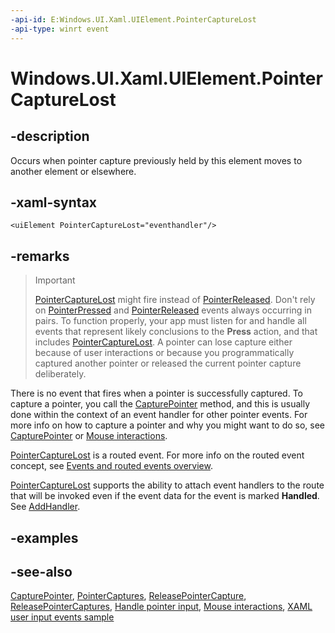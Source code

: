 ```yaml
---
-api-id: E:Windows.UI.Xaml.UIElement.PointerCaptureLost
-api-type: winrt event
---
```


<!-- Event syntax
public event Windows.UI.Xaml.Input.PointerEventHandler PointerCaptureLost
-->

# Windows.UI.Xaml.UIElement.PointerCaptureLost

## -description
Occurs when pointer capture previously held by this element moves to another element or elsewhere.

## -xaml-syntax
```xaml
<uiElement PointerCaptureLost="eventhandler"/>
```


## -remarks
> > [!IMPORTANT]
> [PointerCaptureLost](uielement_pointercapturelost.md) might fire instead of [PointerReleased](uielement_pointerreleased.md). Don't rely on [PointerPressed](uielement_pointerpressed.md) and [PointerReleased](uielement_pointerreleased.md) events always occurring in pairs. To function properly, your app must listen for and handle all events that represent likely conclusions to the **Press** action, and that includes [PointerCaptureLost](uielement_pointercapturelost.md). A pointer can lose capture either because of user interactions or because you programmatically captured another pointer or released the current pointer capture deliberately.

There is no event that fires when a pointer is successfully captured. To capture a pointer, you call the [CapturePointer](uielement_capturepointer_916768934.md) method, and this is usually done within the context of an event handler for other pointer events. For more info on how to capture a pointer and why you might want to do so, see [CapturePointer](uielement_capturepointer_916768934.md) or [Mouse interactions](http://msdn.microsoft.com/library/c8a158ef-70a9-4ba2-a270-7d08125700ac).

[PointerCaptureLost](uielement_pointercapturelost.md) is a routed event. For more info on the routed event concept, see [Events and routed events overview](http://msdn.microsoft.com/library/34c219e8-3efb-45bc-8bbd-6fd937698832).

[PointerCaptureLost](uielement_pointercapturelost.md) supports the ability to attach event handlers to the route that will be invoked even if the event data for the event is marked **Handled**. See [AddHandler](uielement_addhandler_2121467075.md).

## -examples

## -see-also
[CapturePointer](uielement_capturepointer_916768934.md), [PointerCaptures](uielement_pointercaptures.md), [ReleasePointerCapture](uielement_releasepointercapture_962192786.md), [ReleasePointerCaptures](uielement_releasepointercaptures_190109337.md), [Handle pointer input](https://docs.microsoft.com/windows/uwp/design/input/handle-pointer-input), [Mouse interactions](http://msdn.microsoft.com/library/c8a158ef-70a9-4ba2-a270-7d08125700ac), [XAML user input events sample](http://go.microsoft.com/fwlink/p/?linkid=231524)